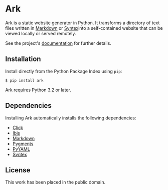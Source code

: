 
Ark
===

Ark is a static website generator in Python. It transforms a directory of text files written in [Markdown][] or [Syntex][]into a self-contained website that can be viewed locally or served remotely.

[Markdown]: http://daringfireball.net/projects/markdown/
[Syntex]: https://github.com/dmulholland/syntex

See the project's [documentation](http://pythonhosted.org/ark/) for further details.


Installation
------------

Install directly from the Python Package Index using `pip`:

    $ pip install ark

Ark requires Python 3.2 or later.


Dependencies
------------

Installing Ark automatically installs the following dependencies:

* [Click](http://click.pocoo.org/)
* [Ibis](http://github.com/dmulholland/ibis)
* [Markdown](https://pythonhosted.org/Markdown/)
* [Pygments](http://pygments.org/)
* [PyYAML](http://pyyaml.org/)
* [Syntex](http://github.com/dmulholland/syntex)


License
-------

This work has been placed in the public domain.
